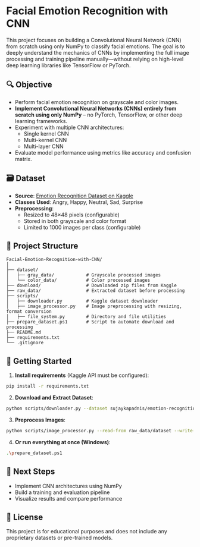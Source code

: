 # Facial Emotion Recognition with CNN

This project focuses on building a Convolutional Neural Network (CNN) from scratch using only NumPy to classify facial emotions. The goal is to deeply understand the mechanics of CNNs by implementing the full image processing and training pipeline manually—without relying on high-level deep learning libraries like TensorFlow or PyTorch.

## 🔍 Objective

- Perform facial emotion recognition on grayscale and color images.
- **Implement Convolutional Neural Networks (CNNs) entirely from scratch using only NumPy** – no PyTorch, TensorFlow, or other deep learning frameworks.
- Experiment with multiple CNN architectures:
  - Single kernel CNN
  - Multi-kernel CNN
  - Multi-layer CNN
- Evaluate model performance using metrics like accuracy and confusion matrix.

## 🗃 Dataset

- **Source**: [Emotion Recognition Dataset on Kaggle](https://www.kaggle.com/datasets/sujaykapadnis/emotion-recognition-dataset)
- **Classes Used**: Angry, Happy, Neutral, Sad, Surprise
- **Preprocessing**:
  - Resized to 48×48 pixels (configurable)
  - Stored in both grayscale and color format
  - Limited to 1000 images per class (configurable)

## 🧱 Project Structure

```
Facial-Emotion-Recognition-with-CNN/
│
├── dataset/
│   ├── gray_data/            # Grayscale processed images
│   └── color_data/           # Color processed images
├── download/                 # Downloaded zip files from Kaggle
├── raw_data/                 # Extracted dataset before processing
├── scripts/
│   ├── downloader.py         # Kaggle dataset downloader
│   ├── image_processor.py    # Image preprocessing with resizing, format conversion
│   ├── file_system.py        # Directory and file utilities
├── prepare_dataset.ps1       # Script to automate download and processing
├── README.md
├── requirements.txt
└── .gitignore
```

## 🚀 Getting Started

1. **Install requirements** (Kaggle API must be configured):
```bash
pip install -r requirements.txt
```

2. **Download and Extract Dataset**:
```bash
python scripts/downloader.py --dataset sujaykapadnis/emotion-recognition-dataset
```

3. **Preprocess Images**:
```bash
python scripts/image_processor.py --read-from raw_data/dataset --write-to dataset --size 48 48 --limit 1000
```

4. **Or run everything at once (Windows)**:
```bash
.\prepare_dataset.ps1
```

## 📌 Next Steps

- Implement CNN architectures using NumPy
- Build a training and evaluation pipeline
- Visualize results and compare performance

## 📄 License

This project is for educational purposes and does not include any proprietary datasets or pre-trained models.
